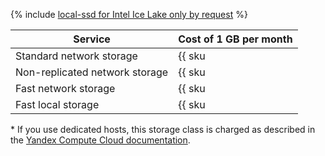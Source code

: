 {% include [local-ssd for Intel Ice Lake only by request](../../_includes/ice-lake-local-ssd-note.md) %}

| Service | Cost of 1 GB per month |
|--------------------------------|------------------------------------------------------------------------|
| Standard network storage | {{ sku|USD|mdb.cluster.network-hdd.kafka|month|string }} |
| Non-replicated network storage | {{ sku|USD|mdb.cluster.network-ssd-nonreplicated.kafka|month|string }} |
| Fast network storage | {{ sku|USD|mdb.cluster.network-nvme.kafka|month|string }} |
| Fast local storage | {{ sku|USD|mdb.cluster.local-nvme.kafka|month|string }} * |


\* If you use dedicated hosts, this storage class is charged as described in the [Yandex Compute Cloud documentation](../../compute/pricing.md#prices).


